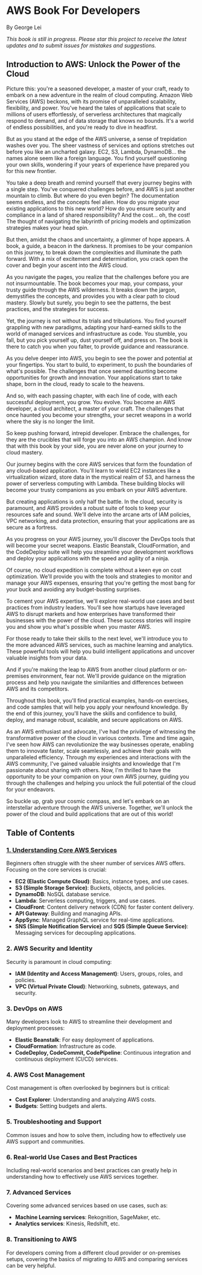 # AWS Book For Developers

By George Lei

_This book is still in progress. Please star this project to receive the latest updates and to submit issues for mistakes and suggestions._

## Introduction to AWS: Unlock the Power of the Cloud

Picture this: you're a seasoned developer, a master of your craft, ready to embark on a new adventure in the realm of cloud computing. Amazon Web Services (AWS) beckons, with its promise of unparalleled scalability, flexibility, and power. You've heard the tales of applications that scale to millions of users effortlessly, of serverless architectures that magically respond to demand, and of data storage that knows no bounds. It's a world of endless possibilities, and you're ready to dive in headfirst.

But as you stand at the edge of the AWS universe, a sense of trepidation washes over you. The sheer vastness of services and options stretches out before you like an uncharted galaxy. EC2, S3, Lambda, DynamoDB... the names alone seem like a foreign language. You find yourself questioning your own skills, wondering if your years of experience have prepared you for this new frontier.

You take a deep breath and remind yourself that every journey begins with a single step. You've conquered challenges before, and AWS is just another mountain to climb. But where do you even begin? The documentation seems endless, and the concepts feel alien. How do you migrate your existing applications to this new world? How do you ensure security and compliance in a land of shared responsibility? And the cost... oh, the cost! The thought of navigating the labyrinth of pricing models and optimization strategies makes your head spin.

But then, amidst the chaos and uncertainty, a glimmer of hope appears. A book, a guide, a beacon in the darkness. It promises to be your companion on this journey, to break down the complexities and illuminate the path forward. With a mix of excitement and determination, you crack open the cover and begin your ascent into the AWS cloud.

As you navigate the pages, you realize that the challenges before you are not insurmountable. The book becomes your map, your compass, your trusty guide through the AWS wilderness. It breaks down the jargon, demystifies the concepts, and provides you with a clear path to cloud mastery. Slowly but surely, you begin to see the patterns, the best practices, and the strategies for success.

Yet, the journey is not without its trials and tribulations. You find yourself grappling with new paradigms, adapting your hard-earned skills to the world of managed services and infrastructure as code. You stumble, you fall, but you pick yourself up, dust yourself off, and press on. The book is there to catch you when you falter, to provide guidance and reassurance.

As you delve deeper into AWS, you begin to see the power and potential at your fingertips. You start to build, to experiment, to push the boundaries of what's possible. The challenges that once seemed daunting become opportunities for growth and innovation. Your applications start to take shape, born in the cloud, ready to scale to the heavens.

And so, with each passing chapter, with each line of code, with each successful deployment, you grow. You evolve. You become an AWS developer, a cloud architect, a master of your craft. The challenges that once haunted you become your strengths, your secret weapons in a world where the sky is no longer the limit.

So keep pushing forward, intrepid developer. Embrace the challenges, for they are the crucibles that will forge you into an AWS champion. And know that with this book by your side, you are never alone on your journey to cloud mastery.

Our journey begins with the core AWS services that form the foundation of any cloud-based application. You'll learn to wield EC2 instances like a virtualization wizard, store data in the mystical realm of S3, and harness the power of serverless computing with Lambda. These building blocks will become your trusty companions as you embark on your AWS adventure.

But creating applications is only half the battle. In the cloud, security is paramount, and AWS provides a robust suite of tools to keep your resources safe and sound. We'll delve into the arcane arts of IAM policies, VPC networking, and data protection, ensuring that your applications are as secure as a fortress.

As you progress on your AWS journey, you'll discover the DevOps tools that will become your secret weapons. Elastic Beanstalk, CloudFormation, and the CodeDeploy suite will help you streamline your development workflows and deploy your applications with the speed and agility of a ninja.

Of course, no cloud expedition is complete without a keen eye on cost optimization. We'll provide you with the tools and strategies to monitor and manage your AWS expenses, ensuring that you're getting the most bang for your buck and avoiding any budget-busting surprises.

To cement your AWS expertise, we'll explore real-world use cases and best practices from industry leaders. You'll see how startups have leveraged AWS to disrupt markets and how enterprises have transformed their businesses with the power of the cloud. These success stories will inspire you and show you what's possible when you master AWS.

For those ready to take their skills to the next level, we'll introduce you to the more advanced AWS services, such as machine learning and analytics. These powerful tools will help you build intelligent applications and uncover valuable insights from your data.

And if you're making the leap to AWS from another cloud platform or on-premises environment, fear not. We'll provide guidance on the migration process and help you navigate the similarities and differences between AWS and its competitors.

Throughout this book, you'll find practical examples, hands-on exercises, and code samples that will help you apply your newfound knowledge. By the end of this journey, you'll have the skills and confidence to build, deploy, and manage robust, scalable, and secure applications on AWS.

As an AWS enthusiast and advocate, I've had the privilege of witnessing the transformative power of the cloud in various contexts. Time and time again, I've seen how AWS can revolutionize the way businesses operate, enabling them to innovate faster, scale seamlessly, and achieve their goals with unparalleled efficiency. Through my experiences and interactions with the AWS community, I've gained valuable insights and knowledge that I'm passionate about sharing with others. Now, I'm thrilled to have the opportunity to be your companion on your own AWS journey, guiding you through the challenges and helping you unlock the full potential of the cloud for your endeavors.

So buckle up, grab your cosmic compass, and let's embark on an interstellar adventure through the AWS universe. Together, we'll unlock the power of the cloud and build applications that are out of this world!

## Table of Contents

### [1. Understanding Core AWS Services](1.%20Understanding%20Core%20AWS%20Services.md)

Beginners often struggle with the sheer number of services AWS offers. Focusing on the core services is crucial:

- **EC2 (Elastic Compute Cloud)**: Basics, instance types, and use cases.
- **S3 (Simple Storage Service)**: Buckets, objects, and policies.
- **DynamoDB**: NoSQL database service.
- **Lambda**: Serverless computing, triggers, and use cases.
- **CloudFront**: Content delivery network (CDN) for faster content delivery.
- **API Gateway**: Building and managing APIs.
- **AppSync**: Managed GraphQL service for real-time applications.
- **SNS (Simple Notification Service)** and **SQS (Simple Queue Service)**: Messaging services for decoupling applications.

### 2. AWS Security and Identity

Security is paramount in cloud computing:

- **IAM (Identity and Access Management)**: Users, groups, roles, and policies.
- **VPC (Virtual Private Cloud)**: Networking, subnets, gateways, and security.

### 3. DevOps on AWS

Many developers look to AWS to streamline their development and deployment processes:

- **Elastic Beanstalk**: For easy deployment of applications.
- **CloudFormation**: Infrastructure as code.
- **CodeDeploy, CodeCommit, CodePipeline**: Continuous integration and continuous deployment (CI/CD) services.

### 4. AWS Cost Management

Cost management is often overlooked by beginners but is critical:

- **Cost Explorer**: Understanding and analyzing AWS costs.
- **Budgets**: Setting budgets and alerts.

### 5. Troubleshooting and Support

Common issues and how to solve them, including how to effectively use AWS support and communities.

### 6. Real-world Use Cases and Best Practices

Including real-world scenarios and best practices can greatly help in understanding how to effectively use AWS services together.

### 7. Advanced Services

Covering some advanced services based on use cases, such as:

- **Machine Learning services**: Rekognition, SageMaker, etc.
- **Analytics services**: Kinesis, Redshift, etc.

### 8. Transitioning to AWS

For developers coming from a different cloud provider or on-premises setups, covering the basics of migrating to AWS and comparing services can be very helpful.
